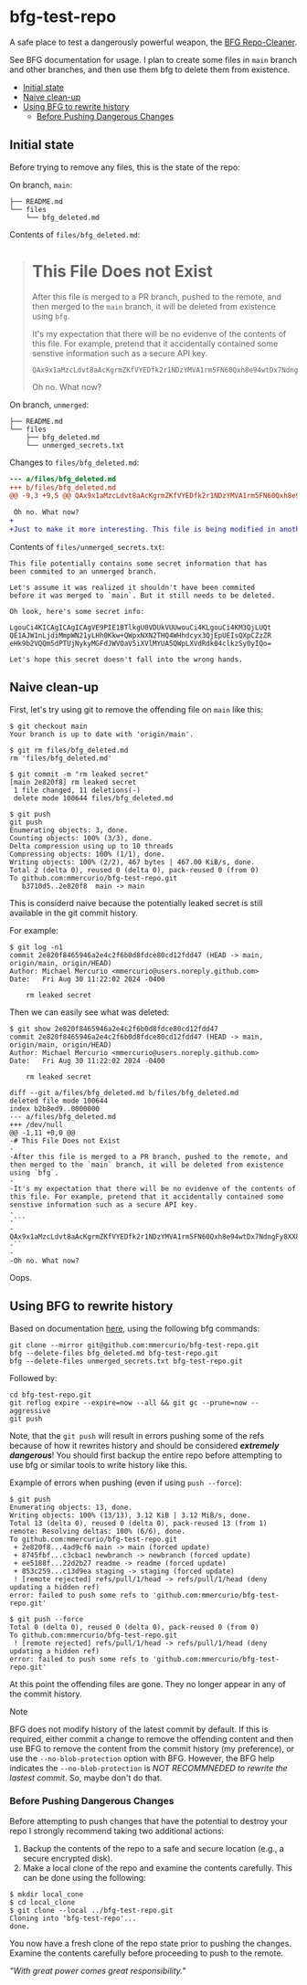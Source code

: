 # bfg-test-repo
A safe place to test a dangerously powerful weapon, the [BFG Repo-Cleaner](https://rtyley.github.io/bfg-repo-cleaner/).

See BFG documentation for usage. I plan to create some files in `main` branch and other branches, and then use them bfg to delete them from existence.

- [Initial state](#initial-state)
- [Naive clean-up](#naive-clean-up)
- [Using BFG to rewrite history](#using-bfg-to-rewrite-history)
  - [Before Pushing Dangerous Changes](#before-pushing-dangerous-changes)

## Initial state

Before trying to remove any files, this is the state of the repo:

On branch, `main`:

```
├── README.md
└── files
    └── bfg_deleted.md
```

Contents of `files/bfg_deleted.md`:

> # This File Does not Exist
>
> After this file is merged to a PR branch, pushed to the remote, and then merged to the `main`  branch, it will be deleted from existence using `bfg`.
>
> It's my expectation that there will be no evidenve of the contents of this file. For example, pretend that it accidentally contained some senstive information such as a secure API key.
>
>
> ```
> QAx9x1aMzcLdvt8aAcKgrmZKfVYEDfk2r1NDzYMVA1rm5FN60Qxh8e94wtDx7NdngFy8XX8PwhQmT69uxVG41MTByeVfRg73ivKD
> ```
>
> Oh no. What now?



On branch, `unmerged`:

```
├── README.md
└── files
    ├── bfg_deleted.md
    └── unmerged_secrets.txt
```

Changes to  `files/bfg_deleted.md`:

```diff
--- a/files/bfg_deleted.md
+++ b/files/bfg_deleted.md
@@ -9,3 +9,5 @@ QAx9x1aMzcLdvt8aAcKgrmZKfVYEDfk2r1NDzYMVA1rm5FN60Qxh8e94wtDx7NdngFy8XX8PwhQmT69u

 Oh no. What now?
+
+Just to make it more interesting. This file is being modified in another branch that is not merged, but pushed to the remote.
```

Contents of `files/unmerged_secrets.txt`:

```
This file potentially contains some secret information that has
been commited to an unmerged branch.

Let's assume it was realized it shouldn't have been commited
before it was merged to `main`. But it still needs to be deleted.

Oh look, here's some secret info:

LgouCi4KICAgICAgICAgVE9PIE1BTlkgU0VDUkVUUwouCi4KLgouCi4KM3QjLUQt
QE1AJW1nLjdiMmpWN21yLHh0Kkw+QWpxNXN2THQ4WHhdcyx3QjEpUEIsQXpCZzZR
eHk9b2VQQm5dPTUjNykyMGFdJWVOaV5iXVlMYUA5QWpLXVdRdk04clkzSy0yIQo=

Let's hope this secret doesn't fall into the wrong hands.
```

## Naive clean-up

First, let's try using git to remove the offending file on `main` like this:

```shell
$ git checkout main
Your branch is up to date with 'origin/main'.

$ git rm files/bfg_deleted.md
rm 'files/bfg_deleted.md'

$ git commit -m "rm leaked secret"
[main 2e820f8] rm leaked secret
 1 file changed, 11 deletions(-)
 delete mode 100644 files/bfg_deleted.md

$ git push
git push
Enumerating objects: 3, done.
Counting objects: 100% (3/3), done.
Delta compression using up to 10 threads
Compressing objects: 100% (1/1), done.
Writing objects: 100% (2/2), 467 bytes | 467.00 KiB/s, done.
Total 2 (delta 0), reused 0 (delta 0), pack-reused 0 (from 0)
To github.com:mmercurio/bfg-test-repo.git
   b3710d5..2e820f8  main -> main
```

This is considerd naive because the potentially leaked secret is still available in the git commit history.

For example:

```shell
$ git log -n1
commit 2e820f8465946a2e4c2f6b0d8fdce80cd12fdd47 (HEAD -> main, origin/main, origin/HEAD)
Author: Michael Mercurio <mmercurio@users.noreply.github.com>
Date:   Fri Aug 30 11:22:02 2024 -0400

    rm leaked secret
```

Then we can easily see what was deleted:

```shell
$ git show 2e820f8465946a2e4c2f6b0d8fdce80cd12fdd47
commit 2e820f8465946a2e4c2f6b0d8fdce80cd12fdd47 (HEAD -> main, origin/main, origin/HEAD)
Author: Michael Mercurio <mmercurio@users.noreply.github.com>
Date:   Fri Aug 30 11:22:02 2024 -0400

    rm leaked secret

diff --git a/files/bfg_deleted.md b/files/bfg_deleted.md
deleted file mode 100644
index b2b8ed9..0000000
--- a/files/bfg_deleted.md
+++ /dev/null
@@ -1,11 +0,0 @@
-# This File Does not Exist
-
-After this file is merged to a PR branch, pushed to the remote, and then merged to the `main` branch, it will be deleted from existence using `bfg`.
-
-It's my expectation that there will be no evidenve of the contents of this file. For example, pretend that it accidentally contained some senstive information such as a secure API key.
-
-```
-QAx9x1aMzcLdvt8aAcKgrmZKfVYEDfk2r1NDzYMVA1rm5FN60Qxh8e94wtDx7NdngFy8XX8PwhQmT69uxVG41MTByeVfRg73ivKD
-``
-
-Oh no. What now?
```

Oops.


## Using BFG to rewrite history

Based on documentation [here](https://rtyley.github.io/bfg-repo-cleaner/), using the following bfg commands:

```shell
git clone --mirror git@github.com:mmercurio/bfg-test-repo.git
bfg --delete-files bfg_deleted.md bfg-test-repo.git
bfg --delete-files unmerged_secrets.txt bfg-test-repo.git
```

Followed by:

```shell
cd bfg-test-repo.git
git reflog expire --expire=now --all && git gc --prune=now --aggressive
git push
```

Note, that the `git push` will result in errors pushing some of the refs because of how it rewrites history and should be considered ***extremely dangerous***! You should first backup the entire repo before attempting to use bfg or similar tools to write history like this.

Example of errors when pushing (even if using `push --force`):

```shell
$ git push
Enumerating objects: 13, done.
Writing objects: 100% (13/13), 3.12 KiB | 3.12 MiB/s, done.
Total 13 (delta 0), reused 0 (delta 0), pack-reused 13 (from 1)
remote: Resolving deltas: 100% (6/6), done.
To github.com:mmercurio/bfg-test-repo.git
 + 2e820f8...4ad9cf6 main -> main (forced update)
 + 8745fbf...c3cbac1 newbranch -> newbranch (forced update)
 + ee5188f...22d2b27 readme -> readme (forced update)
 + 853c259...c13d9ea staging -> staging (forced update)
 ! [remote rejected] refs/pull/1/head -> refs/pull/1/head (deny updating a hidden ref)
error: failed to push some refs to 'github.com:mmercurio/bfg-test-repo.git'

$ git push --force
Total 0 (delta 0), reused 0 (delta 0), pack-reused 0 (from 0)
To github.com:mmercurio/bfg-test-repo.git
 ! [remote rejected] refs/pull/1/head -> refs/pull/1/head (deny updating a hidden ref)
error: failed to push some refs to 'github.com:mmercurio/bfg-test-repo.git'
```

At this point the offending files are gone. They no longer appear in any of the commit history.

> [!NOTE]
> BFG does not modify history of the latest commit by default. If this is required, either commit a change to remove the offending content and then use BFG to remove the content from the commit history (my preference), or use the `--no-blob-protection` option with BFG. However, the BFG help indicates the `--no-blob-protection` is *NOT RECOMMNEDED to rewrite the lastest commit*. So, maybe don't do that.

### Before Pushing Dangerous Changes

Before attempting to push changes that have the potential to destroy your repo I strongly recommend taking two additional actions:

1. Backup the contents of the repo to a safe and secure location (e.g., a secure encrypted disk).
1. Make a local clone of the repo and examine the contents carefully. This can be done using the following:

```shell
$ mkdir local_cone
$ cd local_clone
$ git clone --local ../bfg-test-repo.git
Cloning into 'bfg-test-repo'...
done.
```

You now have a fresh clone of the repo state prior to pushing the changes. Examine the contents carefully before proceeding to push to the remote.

*"With great power comes great responsibility."*
